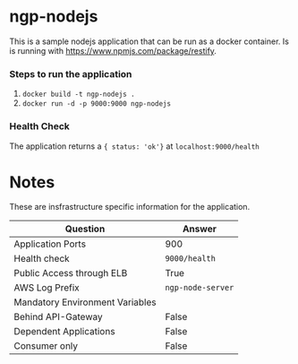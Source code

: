 # ngp-nodejs

This is a sample nodejs application that can be run as a docker container. Is is running with https://www.npmjs.com/package/restify.

### Steps to run the application

1. ```docker build -t ngp-nodejs .```
2. ```docker run -d -p 9000:9000 ngp-nodejs```

### Health Check

The application returns a ``` { status: 'ok'} ``` at ```localhost:9000/health```


# Notes

These are insfrastructure specific information for the application.

| Question  | Answer |
| ------------- | ------------- |
| Application Ports  | 900  |
| Health check  | `9000/health`  |
| Public Access through ELB  |  True  |
| AWS Log Prefix | `ngp-node-server` | 
| Mandatory Environment Variables |  | 
| Behind API-Gateway | False | 
| Dependent Applications | False | 
| Consumer only | False | 
